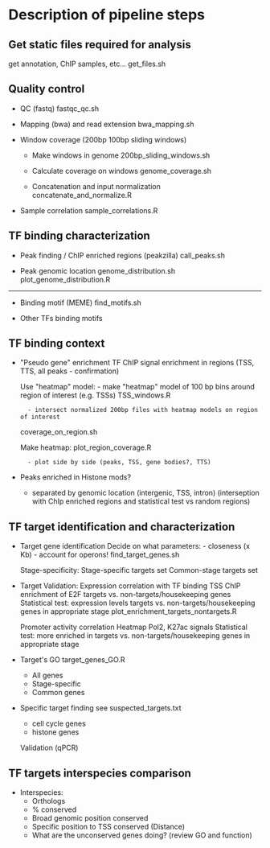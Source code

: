 Description of pipeline steps
=======

## Get static files required for analysis
get annotation, ChIP samples, etc...
get_files.sh

## Quality control

- QC (fastq)
fastqc_qc.sh

- Mapping (bwa) and read extension
bwa_mapping.sh

- Window coverage (200bp 100bp sliding windows)
	- Make windows in genome
	200bp_sliding_windows.sh

	- Calculate coverage on windows
	genome_coverage.sh

	- Concatenation and input normalization
	concatenate_and_normalize.R

- Sample correlation
sample_correlations.R

## TF binding characterization
- Peak finding / ChIP enriched regions (peakzilla)
call_peaks.sh

- Peak genomic location
genome_distribution.sh
plot_genome_distribution.R

--------
- Binding motif (MEME)
find_motifs.sh

- Other TFs binding motifs

## TF binding context
- "Pseudo gene" enrichment
	TF ChIP signal enrichment in regions (TSS, TTS, all peaks - confirmation)

	Use "heatmap" model:
		- make "heatmap" model of 100 bp bins around region of interest (e.g. TSSs)
	TSS_windows.R

		- intersect normalized 200bp files with heatmap models on region of interest
	coverage_on_region.sh

	Make heatmap:
	plot_region_coverage.R

		- plot side by side (peaks, TSS, gene bodies?, TTS)

- Peaks enriched in Histone mods?
	- separated by genomic location (intergenic, TSS, intron)
	(interseption with ChIp enriched regions and statistical test vs random regions)

## TF target identification and characterization
- Target gene identification
	Decide on what parameters:
		- closeness (x Kb)
		- account for operons!
find_target_genes.sh

	Stage-specificity:
		Stage-specific targets set
		Common-stage targets set

- Target Validation:
	Expression correlation with TF binding
		TSS ChIP enrichment of E2F targets vs. non-targets/housekeeping genes
		Statistical test: expression levels targets vs. non-targets/housekeeping genes in appropriate stage
	plot_enrichment_targets_nontargets.R

	Promoter activity correlation
		Heatmap Pol2, K27ac signals
		Statistical test: more enriched in targets vs. non-targets/housekeeping genes in appropriate stage

- Target's GO
target_genes_GO.R
	- All genes
	- Stage-specific
	- Common genes

- Specific target finding
	see suspected_targets.txt
	- cell cycle genes
    - histone genes

    Validation (qPCR)

## TF targets interspecies comparison
- Interspecies:
    - Orthologs
    - % conserved
    - Broad genomic position conserved
    - Specific position to TSS conserved (Distance)
    - What are the unconserved genes doing? (review GO and function)


